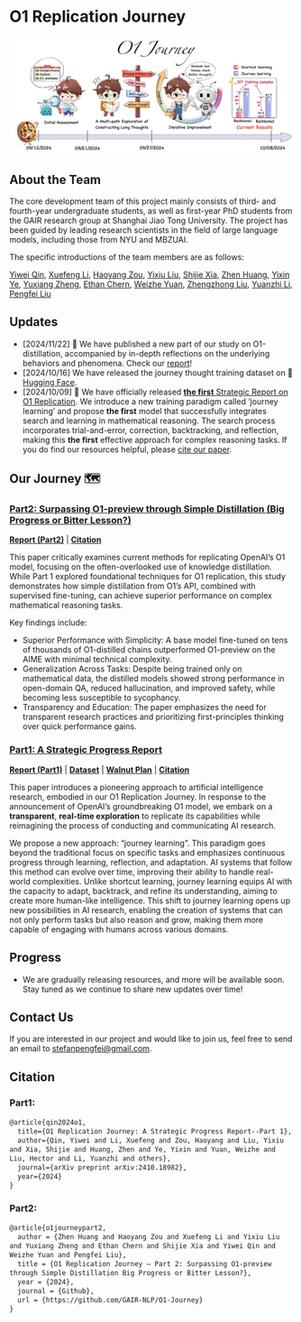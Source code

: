 # O1 Replication Journey

![](./images/part1/cute_o1.png)

## About the Team

The core development team of this project mainly consists of third- and fourth-year undergraduate students, as well as first-year PhD students from the GAIR research group at Shanghai Jiao Tong University. The project has been guided by leading research scientists in the field of large language models, including those from NYU and MBZUAI.

The specific introductions of the team members are as follows:

<!-- |   |   |   |   |   |   |
|---------|---------|---------|---------|---------|---------|
|<img src="./images/profiles/yiwei.jpg" width="100">|<img src="./images/profiles/xuefeng.png" width="100">|<img src="./images/profiles/haoyang.png" width="100">|<img src="./images/profiles/yixiu.png" width="100">|<img src="./images/profiles/shijie.jpg" width="100">|<img src="./images/profiles/huangzhen.png" width="100">|
|[Yiwei Qin](https://qinyiwei.github.io)|[Xuefeng Li](https://scholar.google.com/citations?user=DDRBbxgAAAAJ&hl=zh-CN)|[Haoyang Zou](https://scholar.google.com/citations?user=btPmUcoAAAAJ&hl=en)|[Yixiu Liu](https://scholar.google.com/citations?user=HKUoOq0AAAAJ&hl=zh-CN)|[Shijie Xia](https://shijie-xia.github.io)|[Zhen Huang](https://huangzhen02.github.io)|
|<img src="./images/profiles/yixin.png" width="100">|<img src="./images/profiles/weizhe.jpg" width="100">|<img src="./images/profiles/hector.png" width="100">|<img src="./images/profiles/yuanzhi.jpeg" width="100">|<img src="./images/profiles/pengfei.jpg" width="100">||
|[Yixin Ye](https://github.com/BLeaves)|[Weizhe Yuan](https://yyy-apple.github.io/)|[Zhengzhong Liu](https://hunterhector.github.io)|[Yuanzhi Li](https://scholar.google.com/citations?hl=en&user=aHtfItQAAAAJ&view_op=list_works&sortby=pubdate)|[Pengfei Liu](https://plms.ai/)|| -->


[Yiwei Qin](https://qinyiwei.github.io), [Xuefeng Li](https://scholar.google.com/citations?user=DDRBbxgAAAAJ&hl=zh-CN), [Haoyang Zou](https://scholar.google.com/citations?user=btPmUcoAAAAJ&hl=en), [Yixiu Liu](https://scholar.google.com/citations?user=HKUoOq0AAAAJ&hl=zh-CN), [Shijie Xia](https://shijie-xia.github.io), [Zhen Huang](https://huangzhen02.github.io), [Yixin Ye](https://github.com/BLeaves), [Yuxiang Zheng](https://github.com/Zeetc), [Ethan Chern](https://ethanc111.github.io/), [Weizhe Yuan](https://yyy-apple.github.io/), [Zhengzhong Liu](https://hunterhector.github.io), [Yuanzhi Li](https://scholar.google.com/citations?hl=en&user=aHtfItQAAAAJ&view_op=list_works&sortby=pubdate), [Pengfei Liu](https://plms.ai/)


## Updates

- [2024/11/22] 🚨 We have published a new part of our study on O1-distillation, accompanied by in-depth reflections on the underlying behaviors and phenomena. Check our [report](./resource/report-part2.pdf)!
- [2024/10/16] We have released the journey thought training dataset on 🤗 [Hugging Face](https://huggingface.co/datasets/GAIR/o1-journey).
- [2024/10/09] 🚨 We have officially released [**the first** Strategic Report on O1 Replication](https://arxiv.org/pdf/2410.18982). We introduce a new training paradigm called ‘journey learning’ and propose **the first** model that successfully integrates search and learning in mathematical reasoning. The search process incorporates trial-and-error, correction, backtracking, and reflection, making this **the first** effective approach for complex reasoning tasks. If you do find our resources helpful, please [cite our paper](#citation).



## Our Journey 🗺️

### [Part2: Surpassing O1-preview through Simple Distillation (Big Progress or Bitter Lesson?)](./docs/part2.md)
[**Report (Part2)**](./resource/report-part2.pdf) | [**Citation**](#citation)


This paper critically examines current methods for replicating OpenAI’s O1 model, focusing on the often-overlooked use of knowledge distillation. While Part 1 explored foundational techniques for O1 replication, this study demonstrates how simple distillation from O1’s API, combined with supervised fine-tuning, can achieve superior performance on complex mathematical reasoning tasks.

Key findings include:

- Superior Performance with Simplicity: A base model fine-tuned on tens of thousands of O1-distilled chains outperformed O1-preview on the AIME with minimal technical complexity.
- Generalization Across Tasks: Despite being trained only on mathematical data, the distilled models showed strong performance in open-domain QA, reduced hallucination, and improved safety, while becoming less susceptible to sycophancy.
- Transparency and Education: The paper emphasizes the need for transparent research practices and prioritizing first-principles thinking over quick performance gains.



### [Part1: A Strategic Progress Report](./docs/part1.md)
[**Report (Part1)**](https://arxiv.org/pdf/2410.18982) | [**Dataset**](https://huggingface.co/datasets/GAIR/o1-journey) | [**Walnut Plan**](https://gair-nlp.github.io/walnut-plan/) | [**Citation**](#citation)



This paper introduces a pioneering approach to artificial intelligence research, embodied in our O1 Replication Journey. In response to the announcement of OpenAI’s groundbreaking O1 model, we embark on a **transparent**, **real-time exploration** to replicate its capabilities while reimagining the process of conducting and communicating AI research. 

We propose a new approach: “journey learning”. This paradigm goes beyond the traditional focus on specific tasks and emphasizes continuous progress through learning, reflection, and adaptation. AI systems that follow this method can evolve over time, improving their ability to handle real-world complexities. Unlike shortcut learning, journey learning equips AI with the capacity to adapt, backtrack, and refine its understanding, aiming to create more human-like intelligence. This shift to journey learning opens up new possibilities in AI research, enabling the creation of systems that can not only perform tasks but also reason and grow, making them more capable of engaging with humans across various domains.



## Progress

* We are gradually releasing resources, and more will be available soon. Stay tuned as we continue to share new updates over time!



## Contact Us

If you are interested in our project and would like to join us, feel free to send an email to [stefanpengfei@gmail.com](mailto:stefanpengfei@gmail.com).

## Citation


### Part1:

```
@article{qin2024o1,
  title={O1 Replication Journey: A Strategic Progress Report--Part 1},
  author={Qin, Yiwei and Li, Xuefeng and Zou, Haoyang and Liu, Yixiu and Xia, Shijie and Huang, Zhen and Ye, Yixin and Yuan, Weizhe and Liu, Hector and Li, Yuanzhi and others},
  journal={arXiv preprint arXiv:2410.18982},
  year={2024}
}
```

### Part2:

```
@article{o1journeypart2,
  author = {Zhen Huang and Haoyang Zou and Xuefeng Li and Yixiu Liu and Yuxiang Zheng and Ethan Chern and Shijie Xia and Yiwei Qin and Weizhe Yuan and Pengfei Liu},
  title = {O1 Replication Journey – Part 2: Surpassing O1-preview through Simple Distillation Big Progress or Bitter Lesson?},
  year = {2024},
  journal = {Github},
  url = {https://github.com/GAIR-NLP/O1-Journey}
}
```